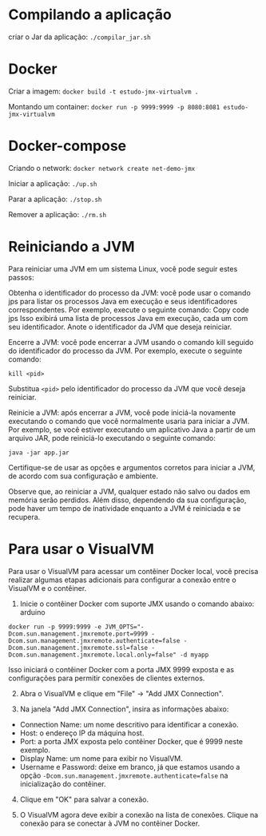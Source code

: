 # Compilando a aplicação

criar o Jar da aplicação: `./compilar_jar.sh`

# Docker

Criar a imagem: `docker build -t estudo-jmx-virtualvm .`

Montando um container: `docker run -p 9999:9999 -p 8080:8081 estudo-jmx-virtualvm`

# Docker-compose

Criando o network: `docker network create net-demo-jmx`

Iniciar a aplicação: `./up.sh`

Parar a aplicação: `./stop.sh`

Remover a aplicação: `./rm.sh`

# Reiniciando a JVM

Para reiniciar uma JVM em um sistema Linux, você pode seguir estes passos:

Obtenha o identificador do processo da JVM: você pode usar o comando jps para listar os processos Java em execução e seus identificadores correspondentes. Por exemplo, execute o seguinte comando:
Copy code
jps
Isso exibirá uma lista de processos Java em execução, cada um com seu identificador. Anote o identificador da JVM que deseja reiniciar.

Encerre a JVM: você pode encerrar a JVM usando o comando kill seguido do identificador do processo da JVM. Por exemplo, execute o seguinte comando:

```shell
kill <pid>
```
Substitua `<pid>` pelo identificador do processo da JVM que você deseja reiniciar.

Reinicie a JVM: após encerrar a JVM, você pode iniciá-la novamente executando o comando que você normalmente usaria para iniciar a JVM. Por exemplo, se você estiver executando um aplicativo Java a partir de um arquivo JAR, pode reiniciá-lo executando o seguinte comando:

```shell
java -jar app.jar

```

Certifique-se de usar as opções e argumentos corretos para iniciar a JVM, de acordo com sua configuração e ambiente.

Observe que, ao reiniciar a JVM, qualquer estado não salvo ou dados em memória serão perdidos. Além disso, dependendo da sua configuração, pode haver um tempo de inatividade enquanto a JVM é reiniciada e se recupera.



# Para usar o VisualVM

Para usar o VisualVM para acessar um contêiner Docker local, você precisa realizar algumas etapas adicionais para configurar a conexão entre o VisualVM e o contêiner.

1. Inicie o contêiner Docker com suporte JMX usando o comando abaixo:
arduino

```shell
docker run -p 9999:9999 -e JVM_OPTS="-Dcom.sun.management.jmxremote.port=9999 -Dcom.sun.management.jmxremote.authenticate=false -Dcom.sun.management.jmxremote.ssl=false -Dcom.sun.management.jmxremote.local.only=false" -d myapp
```

Isso iniciará o contêiner Docker com a porta JMX 9999 exposta e as configurações para permitir conexões de clientes externos.

2. Abra o VisualVM e clique em "File" -> "Add JMX Connection".

3. Na janela "Add JMX Connection", insira as informações abaixo:

- Connection Name: um nome descritivo para identificar a conexão.
- Host: o endereço IP da máquina host.
- Port: a porta JMX exposta pelo contêiner Docker, que é 9999 neste exemplo.
- Display Name: um nome para exibir no VisualVM.
- Username e Password: deixe em branco, já que estamos usando a opção `-Dcom.sun.management.jmxremote.authenticate=false` na inicialização do contêiner.

4. Clique em "OK" para salvar a conexão.

5. O VisualVM agora deve exibir a conexão na lista de conexões. Clique na conexão para se conectar à JVM no contêiner Docker.